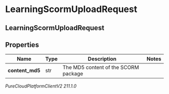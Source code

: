 # LearningScormUploadRequest

## LearningScormUploadRequest

## Properties

|Name | Type | Description | Notes|
|------------ | ------------- | ------------- | -------------|
| **content_md5** | str | The MD5 content of the SCORM package | |



_PureCloudPlatformClientV2 211.1.0_
